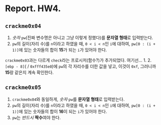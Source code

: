 # Report. HW4.

## `crackme0x04`
  1. *숫자* `pw`(진짜 변수명은 아니고 그냥 이렇게 정했다)를 **문자열 형태**로 입력받는다.
  2. `pw`의 길이(자리 수)를 `n`이라고 하였을 때, `0 < i < n`인 `i`에 대하여, `pw[0 : (i + 1)]`에 있는 숫자들의 합이 **15**가 되는 `i`가 있어야 한다.
  
`crackme0x03`과는 다르게 `check`라는 프로시저(함수?)가 추가되었다. 여기선...
  1. 
  2. `[ebp - 8]`( / `0xfff435e0`)에 `pw`의 각 자리수를 더한 값을 넣고, 이것이 `0xf`, 그러니까 **15**랑 같은지 계속 확인한다.

## `crackme0x05`
  1. `crackme0x04`와 동일하게, *숫자* `pw`를 **문자열 형태**로 입력받는다.
  2. `pw`의 길이(자리 수)를 `n`이라고 하였을 때, `0 < i < n`인 `i`에 대하여, `pw[0 : (i + 1)]`에 있는 숫자들의 합이 **16**이 되는 `i`가 있어야 한다.
  3. `pw`는 *반드시* **짝수**여야 한다.
